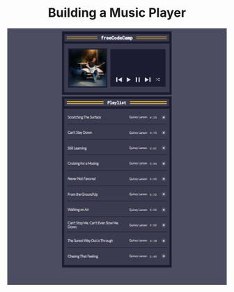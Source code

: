 <h1 align="center">Building a Music Player</h1>
<img align="center" src="../asset/playlist-music.PNG" alt="Building a Music Player">